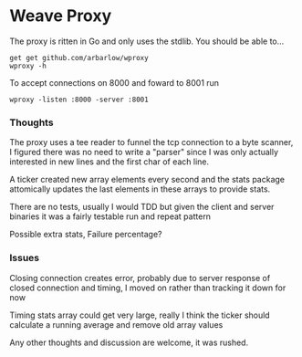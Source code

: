 # Weave Proxy

The proxy is ritten in Go and only uses the stdlib. You should be able to...

```
get get github.com/arbarlow/wproxy
wproxy -h
```

To accept connections on 8000 and foward to 8001 run

```
wproxy -listen :8000 -server :8001
```

### Thoughts

The proxy uses a tee reader to funnel the tcp connection to a byte scanner, I figured there was no need to write a "parser" since I was only actually interested in new lines and the first char of each line.

A ticker created new array elements every second and the stats package attomically updates the last elements in these arrays to provide stats.

There are no tests, usually I would TDD but given the client and server binaries it was a fairly testable run and repeat pattern

Possible extra stats, Failure percentage?

### Issues 

Closing connection creates error, probably due to server response of closed connection and timing, I moved on rather than tracking it down for now

Timing stats array could get very large, really I think the ticker should calculate a running average and remove old array values

Any other thoughts and discussion are welcome, it was rushed.
